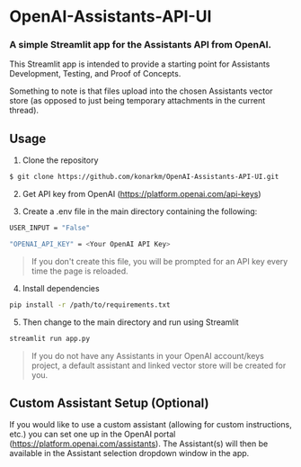 # OpenAI-Assistants-API-UI
### A simple Streamlit app for the Assistants API from OpenAI.

This Streamlit app is intended to provide a starting point for Assistants Development, Testing, and Proof of Concepts.

Something to note is that files upload into the chosen Assistants vector store (as opposed to just being temporary attachments in the current thread).


## Usage

1. Clone the repository
   
```bash
$ git clone https://github.com/konarkm/OpenAI-Assistants-API-UI.git
```

2. Get API key from OpenAI (https://platform.openai.com/api-keys)

3. Create a .env file in the main directory containing the following:
```bash
USER_INPUT = "False"

"OPENAI_API_KEY" = <Your OpenAI API Key>
```
> If you don't create this file, you will be prompted for an API key every time the page is reloaded.

4. Install dependencies
```bash
pip install -r /path/to/requirements.txt
```

5. Then change to the main directory and run using Streamlit
```bash
streamlit run app.py
```

> If you do not have any Assistants in your OpenAI account/keys project, a default assistant and linked vector store will be created for you.


## Custom Assistant Setup (Optional)

If you would like to use a custom assistant (allowing for custom instructions, etc.) you can set one up in the OpenAI portal (https://platform.openai.com/assistants). The Assistant(s) will then be available in the Assistant selection dropdown window in the app.
